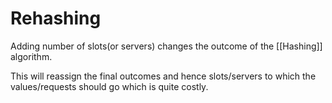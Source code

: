 # Rehashing

Adding number of slots(or servers) changes the outcome of the [[Hashing]] algorithm.

This will reassign the final outcomes and hence slots/servers to which the values/requests should go which is quite costly.
